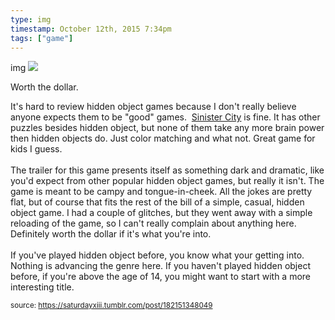 ```yaml
---
type: img
timestamp: October 12th, 2015 7:34pm
tags: ["game"]
---
```

img
<img src="https://saturdayxiii.github.io/media/182151348049.jpg"/>

Worth the dollar.

It's hard to review hidden object games because I don't really believe anyone expects them to be "good" games.  <a href="https://store.steampowered.com/app/326180/Sinister_City/" target="_blank">Sinister City</a> is fine. It has other puzzles besides hidden object, but none of them take any more brain power then hidden objects do. Just color matching and what not. Great game for kids I guess. <br/><br/>The trailer for this game presents itself as something dark and dramatic, like you'd expect from other popular hidden object games, but really it isn't. The game is meant to be campy and tongue-in-cheek. All the jokes are pretty flat, but of course that fits the rest of the bill of a simple, casual, hidden object game. I had a couple of glitches, but they went away with a simple reloading of the game, so I can't really complain about anything here. Definitely worth the dollar if it's what you're into.<br/><br/>If you've played hidden object before, you know what your getting into. Nothing is advancing the genre here. If you haven't played hidden object before, if you're above the age of 14, you might want to start with a more interesting title.<br/>
 
      
      
      
      
      
  
<small>source: https://saturdayxiii.tumblr.com/post/182151348049</small>